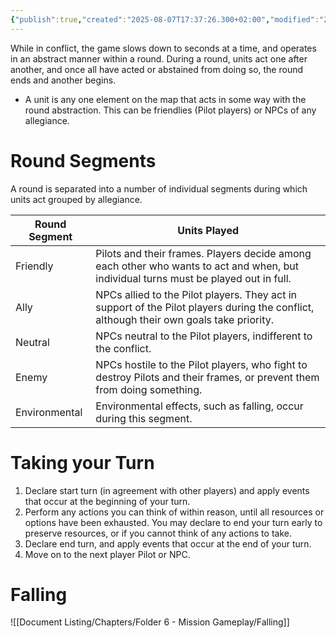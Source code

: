 ```yaml
---
{"publish":true,"created":"2025-08-07T17:37:26.300+02:00","modified":"2025-08-07T18:41:47.072+02:00","cssclasses":""}
---
```


While in conflict, the game slows down to seconds at a time, and operates in an abstract manner within a round. During a round, units act one after another, and once all have acted or abstained from doing so, the round ends and another begins.
- A unit is any one element on the map that acts in some way with the round abstraction. This can be friendlies (Pilot players) or NPCs of any allegiance.

# Round Segments
A round is separated into a number of individual segments during which units act grouped by allegiance.

| Round Segment | Units Played                                                                                                                            |
| ------------- | --------------------------------------------------------------------------------------------------------------------------------------- |
| Friendly      | Pilots and their frames. Players decide among each other who wants to act and when, but individual turns must be played out in full.    |
| Ally          | NPCs allied to the Pilot players. They act in support of the Pilot players during the conflict, although their own goals take priority. |
| Neutral       | NPCs neutral to the Pilot players, indifferent to the conflict.                                                                         |
| Enemy         | NPCs hostile to the Pilot players, who fight to destroy Pilots and their frames, or prevent them from doing something.                  |
| Environmental | Environmental effects, such as falling, occur during this segment.                                                                      |
# Taking your Turn
1. Declare start turn (in agreement with other players) and apply events that occur at the beginning of your turn.
2. Perform any actions you can think of within reason, until all resources or options have been exhausted. You may declare to end your turn early to preserve resources, or if you cannot think of any actions to take.
3. Declare end turn, and apply events that occur at the end of your turn.
4. Move on to the next player Pilot or NPC.

# Falling
![[Document Listing/Chapters/Folder 6 - Mission Gameplay/Falling]]